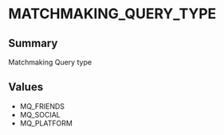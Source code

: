 # MATCHMAKING_QUERY_TYPE

## Summary
Matchmaking Query type

## Values
* MQ_FRIENDS
* MQ_SOCIAL
* MQ_PLATFORM